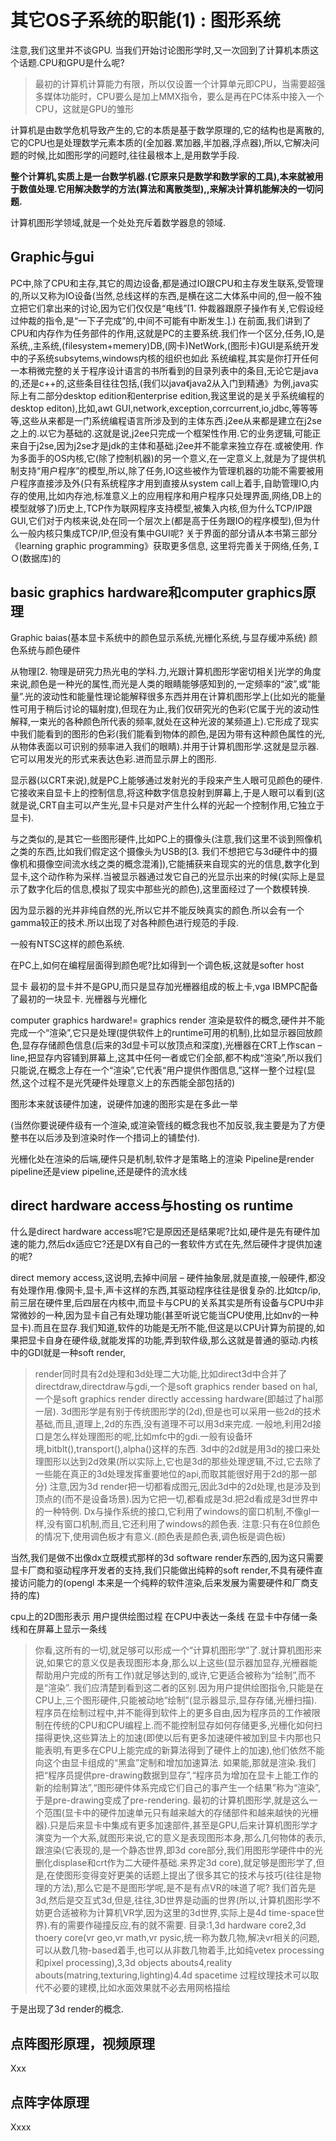﻿其它OS子系统的职能(1) : 图形系统
=============

注意,我们这里并不谈GPU. 当我们开始讨论图形学时,又一次回到了计算机本质这个话题.CPU和GPU是什么呢?

>最初的计算机计算能力有限，所以仅设置一个计算单元即CPU，当需要超强多媒体功能时，CPU要么是加上MMX指令，要么是再在PC体系中接入一个CPU，这就是GPU的雏形

计算机是由数学危机导致产生的,它的本质是基于数学原理的,它的结构也是离散的,它的CPU也是处理数学元素本质的(全加器.累加器,半加器,浮点器),所以,它解决问题的时候,比如图形学的问题时,往往最根本上,是用数学手段.

**整个计算机,实质上是一台数学机器.(它原来只是数学和数学家的工具),本来就被用于数值处理.它用解决数学的方法(算法和离散类型),,来解决计算机能解决的一切问题.**

计算机图形学领域,就是一个处处充斥着数学器息的领域.






Graphic与gui
-------------

PC中,除了CPU和主存,其它的周边设备,都是通过IO跟CPU和主存发生联系,受管理的,所以又称为IO设备(当然,总线这样的东西,是横在这二大体系中间的,但一般不独立把它们拿出来的讨论,因为它们仅仅是“电线”[1. 仲裁器跟原子操作有关,它假设经过仲裁的指令,是“一下子完成”的,中间不可能有中断发生.].) 在前面,我们讲到了CPU和内存作为任务部件的作用,这就是PC的主要系统.我们作一个区分,任务,IO,是系统,,主系统,(filesystem+memery)DB,(网卡)NetWork,(图形卡)GUI是系统开发 中的子系统subsytems,windows内核的组织也如此 系统编程,其实是你打开任何一本稍微完整的关于程序设计语言的书所看到的目录列表中的条目,无论它是java的,还是c++的,这些条目往往包括,(我们以java《java2从入门到精通》为例,java实际上有二部分desktop edition和enterprise edition,我这里说的是关乎系统编程的desktop editon),比如,awt GUI,network,exception,corrcurrent,io,jdbc,等等等等,这些从来都是一门系统编程语言所涉及到的主体东西.j2ee从来都是建立在j2se之上的.以它为基础的.这就是说,j2ee只完成一个框架性作用.它的业务逻辑,可能正来自于j2se,因为j2se才是jdk的主体和基础.j2ee并不能拿来独立存在.或被使用. 作为多面手的OS内核,它(除了控制机器)的另一个意义,在一定意义上,就是为了提供机制支持“用户程序”的模型,所以,除了任务,IO这些被作为管理机器的功能不需要被用户程序直接涉及外(只有系统程序才用到直接从system call上着手,自助管理IO,内存的使用,比如内存池,标准意义上的应用程序和用户程序只处理界面,网络,DB上的模型就够了)历史上,TCP作为联网程序支持模型,被集入内核,但为什么TCP/IP跟GUI,它们对于内核来说,处在同一个层次上(都是高于任务跟IO的程序模型),但为什么一般内核只集成TCP/IP,但没有集中GUI呢?
关于界面的部分请从本书第三部分《learning graphic programming》获取更多信息, 这里将完善关于网络,任务,ＩＯ(数据库)的


basic graphics hardware和computer graphics原理
-------------

Graphic baias(基本显卡系统中的颜色显示系统,光栅化系统,与显存缓冲系统) 颜色系统与颜色硬件

从物理[2. 物理是研究力热光电的学科.力,光跟计算机图形学密切相关]光学的角度来说,颜色是一种光的属性,而光是人类的眼睛能够感知到的,一定频率的“波”,或“能量”.光的波动性和能量性理论能解释很多东西并用在计算机图形学上(比如光的能量性可用于稍后讨论的辐射度),但现在为止,我们仅研究光的色彩(它属于光的波动性解释,一束光的各种颜色所代表的频率,就处在这种光波的某频道上).它形成了现实中我们能看到的图形的色彩(我们能看到物体的颜色,是因为带有这种颜色属性的光,从物体表面以可识别的频率进入我们的眼睛).并用于计算机图形学.这就是显示器.它可以用发光的形式来表达色彩.进而显示屏上的图形.

显示器(以CRT来说),就是PC上能够通过发射光的手段来产生人眼可见颜色的硬件.它接收来自显卡上的控制信息,将这种数字信息投射到屏幕上,于是人眼可以看到(这就是说,CRT自主可以产生光,显卡只是对产生什么样的光起一个控制作用,它独立于显卡).

与之类似的,是其它一些图形硬件,比如PC上的摄像头(注意,我们这里不谈到照像机之类的东西,比如我们假定这个摄像头为USB的[3. 我们不想把它与3d硬件中的摄像机和摄像空间流水线之类的概念混淆]),它能捕获来自现实的光的信息,数字化到显卡,这个动作称为采样.当被显示器通过发它自己的光显示出来的时候(实际上是显示了数字化后的信息,模拟了现实中那些光的颜色),这里面经过了一个数模转换.

因为显示器的光并非纯自然的光,所以它并不能反映真实的颜色.所以会有一个gamma较正的技术.所以出现了对各种颜色进行规范的手段.

一般有NTSC这样的颜色系统.

在PC上,如何在编程层面得到颜色呢?比如得到一个调色板,这就是softer host

显卡 最初的显卡并不是GPU,而只是显存加光栅器组成的板上卡,vga IBMPC配备了最初的一块显卡. 光栅器与光栅化

computer graphics hardware!= graphics render
渲染是软件的概念,硬件并不能完成一个“渲染”,它只是处理(提供软件上的runtime可用的机制),比如显示器回放颜色,显存存储颜色信息(后来的3d显卡可以放顶点和深度),光栅器在CRT上作scan – line,把显存内容铺到屏幕上,这其中任何一者或它们全部,都不构成“渲染”,所以我们只能说,在概念上存在一个“渲染”,它代表“用户提供作图信息,”这样一整个过程(显然,这个过程不是光凭硬件处理意义上的东西能全部包括的)

图形本来就该硬件加速，说硬件加速的图形实是在多此一举

(当然你要说硬件级有一个渲染,或渲染管线的概念我也不加反驳,我主要是为了方便整书在以后涉及到渲染时作一个措词上的铺垫付).

光栅化处在渲染的后端,硬件只是机制,软件才是策略上的渲染 Pipeline是render pipeline还是view pipeline,还是硬件的流水线


direct hardware access与hosting os runtime
-------------

什么是direct hardware access呢?它是原因还是结果呢?比如,硬件是先有硬件加速的能力,然后dx适应它?还是DX有自己的一套软件方式在先,然后硬件才提供加速的呢?

direct memory access,这说明,去掉中间层 – 硬件抽象层,就是直接,一般硬件,都没有处理作用.像网卡,显卡,声卡这样的东西,其驱动程序往往是很复杂的.比如tcp/ip,前三层在硬件里,后四层在内核中,而显卡与CPU的关系其实是所有设备与CPU中非常微妙的一种,因为显卡自己有处理功能(甚至听说它能当CPU使用,比如nv的一种显卡).而且在显存.我们知道,软件的功能是无所不能,但这是以CPU计算为前提的,如果把显卡自身在硬件级,就能发挥的功能,弄到软件级,那么这就是普通的驱动.内核中的GDI就是一种soft render,

>render同时具有2d处理和3d处理二大功能,比如direct3d中合并了directdraw,directdraw与gdi,一个是soft graphics render based on hal,一个是soft graphics render directly accessing hardware(即越过了hal那一层). 3d图形学是有别于传统图形学的(2d),但是也可以采用一些2d的技术基础,而且,道理上,2d的东西,没有道理不可以用3d来完成. 一般地,利用2d接口是怎么样处理图形的呢,比如mfc中的gdi.一般有设备环境,bitblt(),transport(),alpha()这样的东西. 3d中的2d就是用3d的接口来处理图形以达到2d效果(所以实际上,它也是3d的那些处理逻辑,不过,它去除了一些能在真正的3d处理发挥重要地位的api,而取其能很好用于2d的那一部分) 注意,因为3d render把一切都看成图元,因此3d中的2d处理,也是涉及到顶点的(而不是设备场景).因为它把一切,都看成是3d.把2d看成是3d世界中的一种特例. Dx与操作系统的接口,它利用了windows的窗口机制,不像gl一样,没有窗口机制,而且,它还利用了windows的颜色表. 注意:只有在8位颜色的情况下,使用调色板才有意义.(颜色表是颜色表,调色板是调色板)

当然,我们是做不出像dx立既模式那样的3d software render东西的,因为这只需要显卡厂商和驱动程序开发者的支持,我们只能做出纯粹的soft render,不具有硬件直接访问能力的(opengl 本来是一个纯粹的软件渲染,后来发展为需要硬件和厂商支持的库)

cpu上的2D图形表示 用户提供绘图过程 在CPU中表达一条线 在显卡中存储一条线和在屏幕上显示一条线

>你看,这所有的一切,就足够可以形成一个“计算机图形学”了.就计算机图形来说,如果它的意义仅是表现图形本身,那么以上这些(显示器加显存,光栅器能帮助用户完成的所有工作)就足够达到的,或许,它更适合被称为“绘制”,而不是“渲染”. 我们应清楚到看到这二者的区别.因为用户提供绘图指令,只能是在CPU上,三个图形硬件,只能被动地“绘制”(显示器显示,显存存储,光栅扫描).程序员在绘制过程中,并不能得到软件上的更多自由,因为程序员的工作被限制在传统的CPU和CPU编程上.而不能控制显存如何存储更多,光栅化如何扫描得更快,这些算法上的加速(即使以后有更多加速硬件被加到显卡内那也只能表明,有更多在CPU上能完成的新算法得到了硬件上的加速),他们依然不能向这个由显卡组成的“黑盒”定制和增加加速算法. 如果能,那就是渲染.我们把“程序员提供pre-drawing数据到显存”,“程序员为增加在显卡上能工作的新的绘制算法”,“图形硬件体系完成它们自己的事产生一个结果”称为“渲染”,于是pre-drawing变成了pre-rendering. 最初的计算机图形学,就是这么一个范围(显卡中的硬件加速单元只有越来越大的存储部件和越来越快的光栅器).只是后来显卡中集成有更多加速部件,甚至是GPU,后来计算机图形学才演变为一个大系,就图形来说,它的意义是表现图形本身,那么几何物体的表示,跟渲染(它表现的,是一个静态世界,即3d core部分,我们用图形学硬件中的光删化displase和crt作为二大硬件基础.来界定3d core),就足够是图形学了,但是,在使图形变得变好更美的话题上提出了很多其它的技术与技巧(往往是物理的方法),那么它是不是图形学呢,是不是有点VR的味道了呢? 我们首先是3d,然后是交互式3d,但是,往往,3D世界是动画的世界(所以,计算机图形学不妨更合适被称为计算机VR学,因为这里的3d世界,实际上是4d time-space世界).有的需要作碰撞反应,有的就不需要. 目录:1,3d hardware core2,3d thoery core(vr geo,vr math,vr pysic,统一称为数几物,解决vr相关的问题,可以从数几物-based着手,也可以从非数几物着手,比如纯vetex processing和pixel processing),3,3d objects abouts4,reality abouts(matring,texturing,lighting)4.4d spacetime 过程纹理技术可以取代不必要的建模,比如水面效果就不必去用网格描绘

于是出现了3d render的概念.




点阵图形原理，视频原理
-------------

Xxx

点阵字体原理
-------------

Xxxx